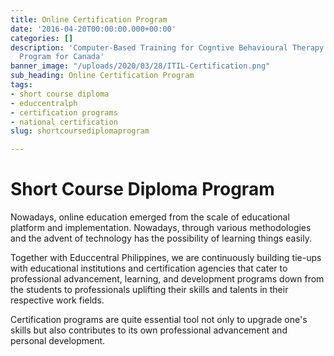 ```yaml
---
title: Online Certification Program
date: '2016-04-20T00:00:00.000+00:00'
categories: []
description: 'Computer-Based Training for Cogntive Behavioural Therapy: An Addictions
  Program for Canada'
banner_image: "/uploads/2020/03/28/ITIL-Certification.png"
sub_heading: Online Certification Program
tags:
- short course diploma
- educcentralph
- certification programs
- national certification
slug: shortcoursediplomaprogram

---
```

# Short Course Diploma Program

Nowadays, online education emerged from the scale of educational platform and implementation.  Nowadays, through various methodologies and the advent of technology has the possibility of learning things easily.

Together with Educcentral Philippines, we are continuously building tie-ups with educational institutions and certification agencies that cater to professional advancement, learning, and development programs down from the students to professionals uplifting their skills and talents in their respective work fields.

Certification programs are quite essential tool not only to upgrade one's skills but also contributes to its own professional advancement and personal development.